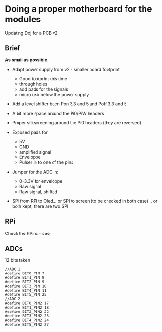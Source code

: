 # Doing a proper motherboard for the modules

Updating Doj for a PCB v2

## Brief

__As small as possible.__

* Adapt power supply from v2 - smaller board footprint
    * Good footprint this time
    * through holes
    * add pads for the signals
    * micro usb below the power supply

* Add a level shifter been Pon 3.3 and 5 and Poff 3.3 and 5

* A bit more space around the Pi0/PiW headers

* Proper silkscreening around the Pi0 headers (they are reversed)

* Exposed pads for
    * 5V
    * GND
    * amplified signal
    * Enveloppe
    * Pulser in to one of the pins

* Jumper for the ADC in:
    * 0-3.3V for enveloppe
    * Raw signal
    * Raw signal, shifted

* SPI from RPi to Oled... or SPI to screen (to be checked in both case) .. or both kept, there are two SPI

## RPi

Check the RPins - see


## ADCs

12 bits taken

```
//ADC 1
#define BIT0_PIN 7
#define BIT1_PIN 8
#define BIT2_PIN 9
#define BIT3_PIN 10
#define BIT4_PIN 11
#define BIT5_PIN 25
//ADC 2
#define BIT0_PIN2 17
#define BIT1_PIN2 18
#define BIT2_PIN2 22
#define BIT3_PIN2 23
#define BIT4_PIN2 24
#define BIT5_PIN2 27
```
